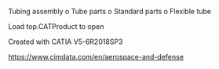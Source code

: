 Tubing assembly
  o Tube parts
  o Standard parts
  o Flexible tube

Load top.CATProduct to open

Created with CATIA V5-6R2018SP3

https://www.cimdata.com/en/aerospace-and-defense
